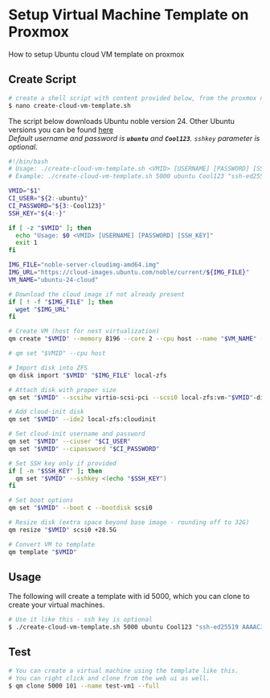 # Setup Virtual Machine Template on Proxmox
How to setup Ubuntu cloud VM template on proxmox

## Create Script
```bash
# create a shell script with content provided below, from the proxmox node command shell
$ nano create-cloud-vm-template.sh
```

The script below downloads Ubuntu noble version 24. Other Ubuntu versions you can be found [here](https://cloud-images.ubuntu.com/)  
_Default username and password is **`ubuntu`** and **`Cool123`**. `sshkey` parameter is optional._

```bash
#!/bin/bash
# Usage: ./create-cloud-vm-template.sh <VMID> [USERNAME] [PASSWORD] [SSH_KEY]
# Example: ./create-cloud-vm-template.sh 5000 ubuntu Cool123 "ssh-ed25519 AAAAC3NzaC1l test"

VMID="$1"
CI_USER="${2:-ubuntu}"
CI_PASSWORD="${3:-Cool123}"
SSH_KEY="${4:-}"

if [ -z "$VMID" ]; then
  echo "Usage: $0 <VMID> [USERNAME] [PASSWORD] [SSH_KEY]"
  exit 1
fi

IMG_FILE="noble-server-cloudimg-amd64.img"
IMG_URL="https://cloud-images.ubuntu.com/noble/current/${IMG_FILE}"
VM_NAME="ubuntu-24-cloud"

# Download the cloud image if not already present
if [ ! -f "$IMG_FILE" ]; then
  wget "$IMG_URL"
fi

# Create VM (host for nest virtualization)
qm create "$VMID" --memory 8196 --core 2 --cpu host --name "$VM_NAME" --net0 virtio,bridge=vmbr0

# qm set "$VMID" --cpu host

# Import disk into ZFS
qm disk import "$VMID" "$IMG_FILE" local-zfs

# Attach disk with proper size
qm set "$VMID" --scsihw virtio-scsi-pci --scsi0 local-zfs:vm-"$VMID"-disk-0

# Add cloud-init disk
qm set "$VMID" --ide2 local-zfs:cloudinit

# Set cloud-init username and password
qm set "$VMID" --ciuser "$CI_USER"
qm set "$VMID" --cipassword "$CI_PASSWORD"

# Set SSH key only if provided
if [ -n "$SSH_KEY" ]; then
  qm set "$VMID" --sshkey <(echo "$SSH_KEY")
fi

# Set boot options
qm set "$VMID" --boot c --bootdisk scsi0

# Resize disk (extra space beyond base image - rounding off to 32G)
qm resize "$VMID" scsi0 +28.5G

# Convert VM to template
qm template "$VMID"

```

## Usage
The following will create a template with id 5000, which you can clone to create your virtual machines.
```bash
# Use it like this - ssh key is optional
$ ./create-cloud-vm-template.sh 5000 ubuntu Cool123 "ssh-ed25519 AAAAC3NzaC1l test"
```

## Test
```bash
# You can create a virtual machine using the template like this. 
# You can right click and clone from the web ui as well.
$ qm clone 5000 101 --name test-vm1 --full
```